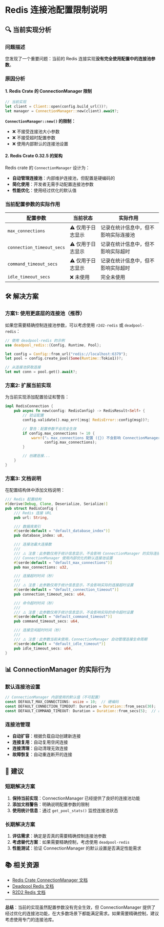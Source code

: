 # Redis 连接池配置限制说明

## 🔍 当前实现分析

### 问题描述

您发现了一个重要问题：当前的 Redis 连接实现**没有完全使用配置中的连接池参数**。

### 原因分析

#### 1. Redis Crate 的 ConnectionManager 限制

```rust
// 当前实现
let client = Client::open(config.build_url())?;
let manager = ConnectionManager::new(client).await?;
```

**`ConnectionManager::new()` 的限制：**
- ❌ 不接受连接池大小参数
- ❌ 不接受超时配置参数
- ❌ 使用内部默认的连接池设置

#### 2. Redis Crate 0.32.5 的架构

Redis crate 的 `ConnectionManager` 设计为：
- **自动管理连接池**：内部维护连接池，但配置是硬编码的
- **简化使用**：开发者无需手动配置连接池参数
- **性能优化**：使用经过优化的默认值

### 当前配置参数的实际作用

| 配置参数 | 当前状态 | 实际作用 |
|----------|----------|----------|
| `max_connections` | ⚠️ 仅用于日志显示 | 记录在统计信息中，但不影响实际连接池 |
| `connection_timeout_secs` | ⚠️ 仅用于日志显示 | 记录在统计信息中，但不影响实际超时 |
| `command_timeout_secs` | ⚠️ 仅用于日志显示 | 记录在统计信息中，但不影响实际超时 |
| `idle_timeout_secs` | ❌ 未使用 | 完全未使用 |

## 🛠️ 解决方案

### 方案1: 使用更底层的连接池（推荐）

如果您需要精确控制连接池参数，可以考虑使用 `r2d2-redis` 或 `deadpool-redis`：

```rust
// 使用 deadpool-redis 的示例
use deadpool_redis::{Config, Runtime, Pool};

let config = Config::from_url("redis://localhost:6379");
let pool = config.create_pool(Some(Runtime::Tokio1))?;

// 从连接池获取连接
let mut conn = pool.get().await?;
```

### 方案2: 扩展当前实现

为当前实现添加配置验证和警告：

```rust
impl RedisConnection {
    pub async fn new(config: RedisConfig) -> RedisResult<Self> {
        // 验证配置
        config.validate().map_err(|msg| RedisError::config(msg))?;

        // 警告：配置参数不会完全生效
        if config.max_connections != 10 {
            warn!("⚠️ max_connections 配置 ({}) 不会影响 ConnectionManager 的实际连接池大小", 
                  config.max_connections);
        }

        // 创建连接...
    }
}
```

### 方案3: 文档说明

在配置结构体中添加文档说明：

```rust
/// Redis 配置结构
#[derive(Debug, Clone, Deserialize, Serialize)]
pub struct RedisConfig {
    /// Redis 连接 URL
    pub url: String,

    /// 数据库索引
    #[serde(default = "default_database_index")]
    pub database_index: u8,

    /// 连接池最大连接数
    /// 
    /// ⚠️ 注意：此参数仅用于统计信息显示，不会影响 ConnectionManager 的实际连接池大小
    /// ConnectionManager 使用内部优化的默认连接池设置
    #[serde(default = "default_max_connections")]
    pub max_connections: u32,

    /// 连接超时时间（秒）
    /// 
    /// ⚠️ 注意：此参数仅用于统计信息显示，不会影响实际的连接超时设置
    #[serde(default = "default_connection_timeout")]
    pub connection_timeout_secs: u64,

    /// 命令超时时间（秒）
    /// 
    /// ⚠️ 注意：此参数仅用于统计信息显示，不会影响实际的命令超时设置
    #[serde(default = "default_command_timeout")]
    pub command_timeout_secs: u64,

    /// 连接空闲超时时间（秒）
    /// 
    /// ⚠️ 注意：此参数当前未使用，ConnectionManager 自动管理连接生命周期
    #[serde(default = "default_idle_timeout")]
    pub idle_timeout_secs: u64,
}
```

## 📊 ConnectionManager 的实际行为

### 默认连接池设置

```rust
// ConnectionManager 内部使用的默认值（不可配置）
const DEFAULT_MAX_CONNECTIONS: usize = 10;  // 硬编码
const DEFAULT_CONNECTION_TIMEOUT: Duration = Duration::from_secs(30);  // 硬编码
const DEFAULT_COMMAND_TIMEOUT: Duration = Duration::from_secs(5);  // 硬编码
```

### 连接池管理

- **自动扩容**：根据负载自动创建新连接
- **连接复用**：自动复用空闲连接
- **连接清理**：自动清理无效连接
- **故障恢复**：自动重连断开的连接

## 🎯 建议

### 短期解决方案

1. **保持当前实现**：ConnectionManager 已经提供了良好的连接池功能
2. **添加文档警告**：明确说明配置参数的限制
3. **使用统计信息**：通过 `get_pool_stats()` 监控连接池状态

### 长期解决方案

1. **评估需求**：确定是否真的需要精确控制连接池参数
2. **考虑替代方案**：如果需要精确控制，考虑使用 `deadpool-redis`
3. **性能测试**：验证 ConnectionManager 的默认设置是否满足性能需求

## 📚 相关资源

- [Redis Crate ConnectionManager 文档](https://docs.rs/redis/0.32.5/redis/aio/struct.ConnectionManager.html)
- [Deadpool Redis 文档](https://docs.rs/deadpool-redis/)
- [R2D2 Redis 文档](https://docs.rs/r2d2_redis/)

---

**总结**：当前的实现虽然配置参数没有完全生效，但 ConnectionManager 提供了经过优化的连接池功能，在大多数场景下都能满足需求。如果需要精确控制，建议考虑使用专门的连接池库。
